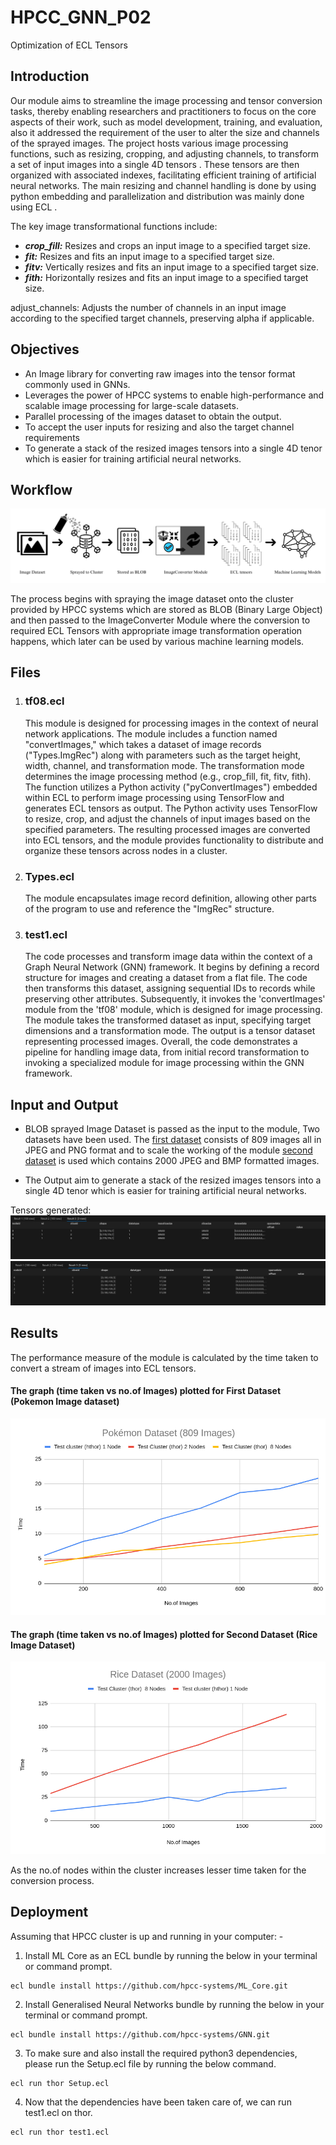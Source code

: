 # HPCC_GNN_P02
Optimization of ECL Tensors   
  

## Introduction
Our module aims to streamline the image processing and tensor conversion tasks, thereby
enabling researchers and practitioners to focus on the core aspects of their work, such as model development, training, and evaluation, also it addressed the requirement of the user to alter the size and channels of the sprayed images. The project hosts various image processing functions, such as resizing, cropping, and adjusting channels, to transform a set of  input images into a single  4D tensors .  These tensors are then organized with associated indexes, facilitating efficient training of artificial neural networks. The  main resizing and channel handling is  done by using python embedding and  parallelization and distribution was mainly done using ECL .

The key image transformational functions include:
- **_crop_fill:_**  Resizes and crops an input image to a specified target size.
- **_fit:_**  Resizes and fits an input image to a specified target size.
- **_fitv:_**  Vertically resizes and fits an input image to a specified target size.
- **_fith:_**  Horizontally resizes and fits an input image to a specified target size.

adjust_channels: Adjusts the number of channels in an input image according to the specified target channels, preserving alpha if applicable.




## Objectives
- An Image library for converting raw images into the tensor format commonly used in GNNs.
- Leverages the power of HPCC systems to enable high-performance and scalable image processing for large-scale datasets.
- Parallel processing of the images dataset to obtain the output.
- To accept the user inputs for resizing and also the target channel requirements
- To generate a stack of the resized images tensors  into a single 4D tenor which is easier for training artificial neural networks.




## Workflow
![The flow of the process of ImageCoverter Module.](https://github.com/rohn71/HPCC_GNN_P02/blob/main/images/worklfow_img.png)

The process begins with spraying the image dataset onto the cluster provided by HPCC systems which are stored as BLOB (Binary Large Object) and then passed to the ImageConverter Module where the conversion to required ECL Tensors with appropriate image transformation operation happens, which later can be used by various machine learning models.

## Files
1) ### tf08.ecl
   This module is designed for processing images in the context of neural network applications. The module includes a function named "convertImages," which takes a dataset of image records ("Types.ImgRec") along with   parameters such as the target height, width, channel, and transformation mode. The transformation mode determines the image processing method (e.g., crop_fill, fit, fitv, fith). The function utilizes a Python activity ("pyConvertImages") embedded within ECL to perform image processing using TensorFlow and generates ECL tensors as output. The Python activity uses TensorFlow to resize, crop, and adjust the channels of input images based on the specified parameters. The resulting processed images are converted into ECL tensors, and the module provides functionality to distribute and organize these tensors across nodes in a cluster. 


2) ### Types.ecl
   The module encapsulates image record definition, allowing other parts of the program to use and reference the "ImgRec" structure.

3) ### test1.ecl
   The code processes and transform image data within the context of a Graph Neural Network (GNN) framework. It begins by defining a record structure for images and creating a dataset from a flat file. The code then transforms this dataset, assigning sequential IDs to records while preserving other attributes. Subsequently, it invokes the 'convertImages' module from the 'tf08' module, which is designed for image processing. The module takes the transformed dataset as input, specifying target dimensions and a transformation mode. The output is a tensor dataset representing processed images. Overall, the code demonstrates a pipeline for handling image data, from initial record transformation to invoking a specialized module for image processing within the GNN framework.


## Input and Output
- BLOB sprayed Image Dataset is passed as the input to the module, Two datasets have been used. The [first dataset](https://www.kaggle.com/datasets/vishalsubbiah/pokemon-images-and-types)
consists of 809 images all in JPEG and PNG format and to
scale the working of the module [second dataset](https://www.kaggle.com/datasets/muratkokludataset/rice-image-dataset) is used
which contains 2000 JPEG and BMP formatted images.

- The Output aim to generate a stack of the resized images tensors  into a single 4D tenor which is easier for training artificial neural networks.

Tensors generated:
   ![The tensors generated for 3 images](https://github.com/rohn71/HPCC_GNN_P02/blob/main/images/3file_output.png)
   ![The tensors generated for 5 images](https://github.com/rohn71/HPCC_GNN_P02/blob/main/images/5img_output.png)





## Results
The performance measure of the module is calculated by
the time taken to convert a stream of images into ECL
tensors.

#### The graph (time taken vs no.of Images) plotted  for First Dataset (Pokemon Image dataset)
![graph of Pokemon Dataset](https://github.com/rohn71/HPCC_GNN_P02/blob/main/images/res1.png)

#### The graph (time taken vs no.of Images) plotted for Second Dataset (Rice Image Dataset)
![graph of Rice Image dataset](https://github.com/rohn71/HPCC_GNN_P02/blob/main/images/res2.png)

As the no.of nodes within the cluster increases lesser time taken for the conversion process.


## Deployment

Assuming that HPCC cluster is up and running in your computer: -

1) Install ML Core as an ECL bundle by running the below in your terminal or command prompt.
 ```
ecl bundle install https://github.com/hpcc-systems/ML_Core.git
```

2) Install Generalised Neural Networks bundle by running the below in your terminal or command prompt.
 ```
ecl bundle install https://github.com/hpcc-systems/GNN.git
 ```

3) To make sure and also install the required python3 dependencies, please run the Setup.ecl file by running the below command.
 ```
ecl run thor Setup.ecl
```

4) Now that the dependencies have been taken care of, we can run test1.ecl on thor.
 ```
ecl run thor test1.ecl
```


